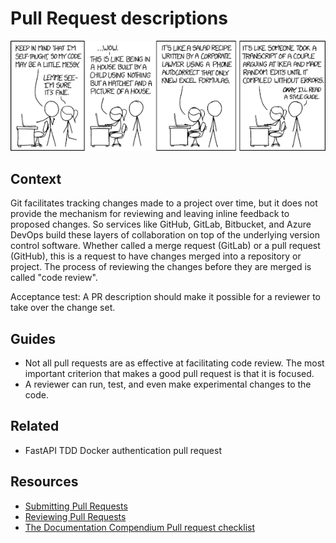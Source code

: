 # Pull Request descriptions

[![Code Quality](img/code_quality.png)](https://xkcd.com/1513/)

## Context

Git facilitates tracking changes made to a project over time, but it does not provide the mechanism for reviewing and 
leaving inline feedback to proposed changes. So services like GitHub, GitLab, Bitbucket, and Azure DevOps build these 
layers of collaboration on top of the underlying version control software.
Whether called a merge request (GitLab) or a pull request (GitHub), this is a request to have changes merged into a 
repository or project. The process of reviewing the changes before they are merged is called "code review".

Acceptance test: A PR description should make it possible for a reviewer to take over the change set.

## Guides

* Not all pull requests are as effective at facilitating code review. The most important criterion that makes a good pull request is that it is focused.
* A reviewer can run, test, and even make experimental changes to the code.

## Related

* FastAPI TDD Docker authentication pull request

## Resources

* [Submitting Pull Requests](https://chelseatroy.com/2019/12/13/async-collaboration-1-submitting-pull-requests/)
* [Reviewing Pull Requests](https://chelseatroy.com/2019/12/18/reviewing-pull-requests/)
* [The Documentation Compendium Pull request checklist](https://github.com/kylelobo/The-Documentation-Compendium/blob/master/en/PULL_REQUEST_TEMPLATE.md)